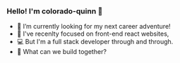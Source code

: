 ### Hello! I'm colorado-quinn 👋

- 🔭 I’m currently looking for my next career adventure!
- 🔬 I've recenlty focused on front-end react websites,
- 💻 But I'm a full stack developer through and through.
- 🤝 What can we build together?

<!--
**colorado-quinn/colorado-quinn** is a ✨ _special_ ✨ repository because its `README.md` (this file) appears on your GitHub profile.

Here are some ideas to get you started:

- 🔭 I’m currently working on ...
- 🌱 I’m currently learning ...
- 👯 I’m looking to collaborate on ...
- 🤔 I’m looking for help with ...
- 💬 Ask me about ...
- 📫 How to reach me: ...
- 😄 Pronouns: ...
- ⚡ Fun fact: ...
-->
